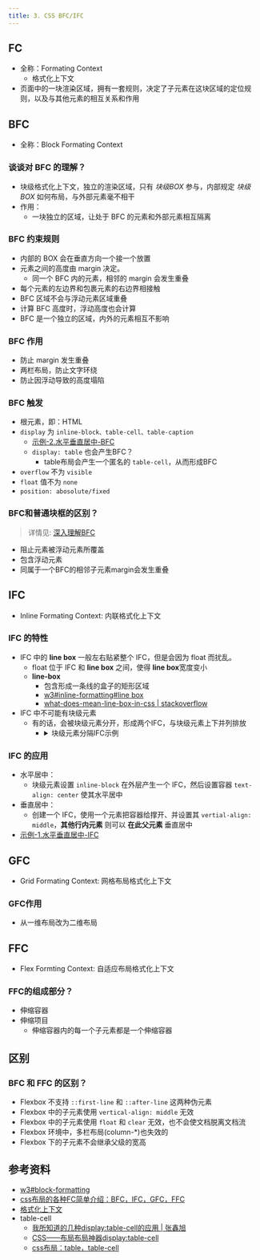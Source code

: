 ```yaml
---
title: 3. CSS BFC/IFC
---
```


## FC
- 全称：Formating Context
    - 格式化上下文
- 页面中的一块渲染区域，拥有一套规则，决定了子元素在这块区域的定位规则，以及与其他元素的相互关系和作用

## BFC
- 全称：Block Formating Context

### 谈谈对 BFC 的理解？
- 块级格式化上下文，独立的渲染区域，只有 *块级BOX* 参与，内部规定 *块级BOX* 如何布局，与外部元素毫不相干
- 作用：
    - 一块独立的区域，让处于 BFC 的元素和外部元素相互隔离

### BFC 约束规则
- 内部的 BOX 会在垂直方向一个接一个放置
- 元素之间的高度由 margin 决定。
    - 同一个 BFC 内的元素，相邻的 margin 会发生重叠
- 每个元素的左边界和包裹元素的右边界相接触
- BFC 区域不会与浮动元素区域重叠
- 计算 BFC 高度时，浮动高度也会计算
- BFC 是一个独立的区域，内外的元素相互不影响

### BFC 作用
- 防止 margin 发生重叠
- 两栏布局，防止文字环绕
- 防止因浮动导致的高度塌陷

### BFC 触发
- 根元素，即：HTML
- `display` 为 `inline-block、table-cell、table-caption`
    - [示例-2.水平垂直居中-BFC](https://codepen.io/muzi131313/pen/QWWPdLa)
    - `display: table` 也会产生BFC？
        - table布局会产生一个匿名的 `table-cell`，从而形成BFC
- `overflow` 不为 `visible`
- `float` 值不为 `none`
- `position: abosolute/fixed`

### BFC和普通块框的区别？
> 详情见: [深入理解BFC](https://www.cnblogs.com/xiaohuochai/p/5248536.html)
- 阻止元素被浮动元素所覆盖
- 包含浮动元素
- 同属于一个BFC的相邻子元素margin会发生重叠

## IFC
- Inline Formating Context: 内联格式化上下文

### IFC 的特性
- IFC 中的 **line box** 一般左右贴紧整个 IFC，但是会因为 float 而扰乱。
    - float 位于 IFC 和 **line box** 之间，使得 **line box**宽度变小
    - **line-box**
        - 包含形成一条线的盒子的矩形区域
        - [w3#inline-formatting#line box](https://www.w3.org/TR/CSS2/visuren.html#inline-formatting)
        - [what-does-mean-line-box-in-css | stackoverflow](https://stackoverflow.com/questions/32022042/what-does-mean-line-box-in-css)
- IFC 中不可能有块级元素
    - 有的话，会被块级元素分开，形成两个IFC，与块级元素上下并列排放
        - <details>
            <summary>块级元素分隔IFC示例</summary>

            ```html
            <span>one ifc<span>
            <div>block div</div>
            <span>two ifc</span>
            ```
          </details>

### IFC 的应用
- 水平居中：
    - 块级元素设置 `inline-block` 在外层产生一个 IFC，然后设置容器 `text-align: center` 使其水平居中
- 垂直居中：
    - 创建一个 IFC，使用一个元素把容器给撑开、并设置其 `vertial-align: middle`，**其他行内元素** 则可以 **在此父元素** 垂直居中
- [示例-1.水平垂直居中-IFC](https://codepen.io/muzi131313/pen/QWWPdLa)

## GFC
- Grid Formating Context: 网格布局格式化上下文

### GFC作用
- 从一维布局改为二维布局

## FFC
- Flex Formting Context: 自适应布局格式化上下文

### FFC的组成部分？
- 伸缩容器
- 伸缩项目
    - 伸缩容器内的每一个子元素都是一个伸缩容器

## 区别
### BFC 和 FFC 的区别？
- Flexbox 不支持 `::first-line` 和 `::after-line` 这两种伪元素
- Flexbox 中的子元素使用 `vertical-align: middle` 无效
- Flexbox 中的子元素使用 `float` 和 `clear` 无效，也不会使文档脱离文档流
- Flexbox 环境中，多栏布局(column-*)也失效的
- Flexbox 下的子元素不会继承父级的宽高

## 参考资料
- [w3#block-formatting](https://www.w3.org/TR/CSS2/visuren.html#block-formatting)
- [css布局的各种FC简单介绍：BFC，IFC，GFC，FFC](https://segmentfault.com/a/1190000014886753)
- [格式化上下文](https://wy1009.github.io/2017/03/29/%E6%A0%BC%E5%BC%8F%E5%8C%96%E4%B8%8A%E4%B8%8B%E6%96%87/)
- table-cell
    - [我所知道的几种display:table-cell的应用 | 张鑫旭](https://www.zhangxinxu.com/wordpress/2010/10/%E6%88%91%E6%89%80%E7%9F%A5%E9%81%93%E7%9A%84%E5%87%A0%E7%A7%8Ddisplaytable-cell%E7%9A%84%E5%BA%94%E7%94%A8/)
    - [CSS——布局布局神器display:table-cell](https://www.jianshu.com/p/2479665ee1f8)
    - [css布局：table，table-cell](https://www.jianshu.com/p/47594ca109a8)
